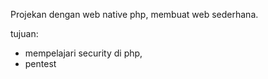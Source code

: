 Projekan dengan web native php, membuat web sederhana.

tujuan:
- mempelajari security di php,
- pentest
